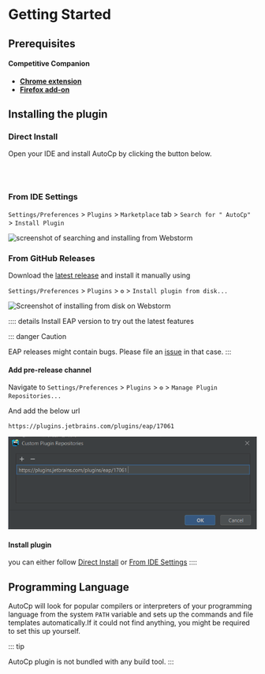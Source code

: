 # Getting Started

## Prerequisites

#### Competitive Companion

- [__Chrome
  extension__](https://chrome.google.com/webstore/detail/competitive-companion/cjnmckjndlpiamhfimnnjmnckgghkjbl)
- [__Firefox add-on__](https://addons.mozilla.org/en-US/firefox/addon/competitive-companion/)

## Installing the plugin

### Direct Install

Open your IDE and install AutoCp by clicking the button below.

<div id="installBtn" style="padding-bottom: 32px;"></div>

### From IDE Settings

```Settings/Preferences``` > ```Plugins``` > ```Marketplace``` tab > ```Search for "
AutoCp"``` > ```Install Plugin```

![screenshot of searching and installing from Webstorm](../assets/WebstormSearchAndInstallScreenshot.png)

### From GitHub Releases

Download the [latest release](https://github.com/Pushpavel/AutoCp/releases) and install it manually using

```Settings/Preferences``` > ```Plugins``` > ```⚙️``` > ```Install plugin from disk...```

![Screenshot of installing from disk on Webstorm](../assets/WebstormInstallFromDiskScreenshot.png)

:::: details Install EAP version to try out the latest features

::: danger Caution

EAP releases might contain bugs. Please file an [issue](https://github.com/Pushpavel/AutoCp/issues/new/choose) in that
case.
:::

#### Add pre-release channel

Navigate to
```Settings/Preferences``` > ```Plugins``` > ```⚙️``` > ```Manage Plugin Repositories...```

And add the below url

```url
https://plugins.jetbrains.com/plugins/eap/17061
```

![Screenshot of adding plugin repositories in Webstorm](../assets/WebstormPluginRepoAddScreenshot.png)

#### Install plugin

you can either follow [Direct Install](#direct-install) or [From IDE Settings](#from-ide-settings)
::::

## Programming Language

AutoCp will look for popular compilers or interpreters of your programming language from the system ```PATH``` variable
and sets up the commands and file templates automatically.If it could not find anything, you might be required to set
this up yourself.

<!-- TODO: add programming languages build tool table -->

::: tip

AutoCp plugin is not bundled with any build tool.
:::